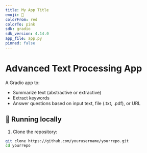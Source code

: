 ```yaml
---
title: My App Title
emoji: 🚀
colorFrom: red
colorTo: pink
sdk: gradio
sdk_version: 4.14.0
app_file: app.py
pinned: false
---
```


# Advanced Text Processing App

A Gradio app to:

- Summarize text (abstractive or extractive)
- Extract keywords
- Answer questions based on input text, file (.txt, .pdf), or URL

## 🚀 Running locally

1. Clone the repository:

```bash
git clone https://github.com/yourusername/yourrepo.git
cd yourrepo
